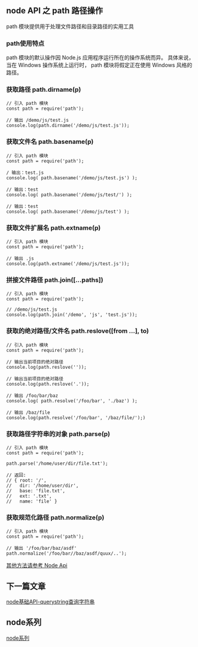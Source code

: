 ## node API 之 path 路径操作

path 模块提供用于处理文件路径和目录路径的实用工具<br/>

### path使用特点

path 模块的默认操作因 Node.js 应用程序运行所在的操作系统而异。 具体来说，当在 Windows 操作系统上运行时， path 模块将假定正在使用 Windows 风格的路径。<br/>

### 获取路径	path.dirname(p) <br/>
```
// 引入 path 模块
const path = require('path');

// 输出 /demo/js/test.js
console.log(path.dirname('/demo/js/test.js'));

```

### 获取文件名 path.basename(p) <br/>
```
// 引入 path 模块
const path = require('path');

/ 输出：test.js
console.log( path.basename('/demo/js/test.js') );

// 输出：test
console.log( path.basename('/demo/js/test/') );

// 输出：test
console.log( path.basename('/demo/js/test') );
```

### 获取文件扩展名 path.extname(p) <br/>
```
// 引入 path 模块
const path = require('path');

// 输出 .js
console.log(path.extname('/demo/js/test.js'));
```

### 拼接文件路径 path.join([...paths])<br/>
```
// 引入 path 模块
const path = require('path');

// /demo/js/test.js
console.log(path.join('/demo', 'js', 'test.js'));
```

### 获取的绝对路径/文件名 path.reslove([from ...], to)<br/>
```
// 引入 path 模块
const path = require('path');

// 输出当前项目的绝对路径
console.log(path.reslove(''));

// 输出当前项目的绝对路径
console.log(path.reslove('.'));

// 输出 /foo/bar/baz
console.log( path.resolve('/foo/bar', './baz') );

// 输出 /baz/file
console.log(path.resolve('/foo/bar', '/baz/file/');)
```

### 获取路径字符串的对象 path.parse(p)<br/>
```
// 引入 path 模块
const path = require('path');

path.parse('/home/user/dir/file.txt');

// 返回:
// { root: '/',
//   dir: '/home/user/dir',
//   base: 'file.txt',
//   ext: '.txt',
//   name: 'file' }

```

### 获取规范化路径 path.normalize(p)<br/>
```
// 引入 path 模块
const path = require('path');

// 输出 '/foo/bar/baz/asdf'
path.normalize('/foo/bar//baz/asdf/quux/..');
```



<a href="https://nodejs.org/docs/latest-v9.x/api/path.html">其他方法请参考 Node Api </a><br/>



## 下一篇文章
<a href='https://github.com/MarsPen/-notes-summary/blob/master/node/querystring.md'>node基础API-querystring查询字符串</a>

## node系列
<a href='https://github.com/MarsPen/-notes-summary/blob/master/node/index.md'>node系列</a>
